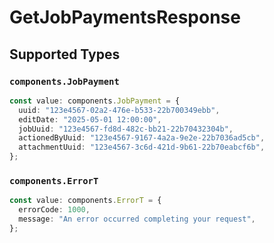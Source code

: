 # GetJobPaymentsResponse


## Supported Types

### `components.JobPayment`

```typescript
const value: components.JobPayment = {
  uuid: "123e4567-02a2-476e-b533-22b700349ebb",
  editDate: "2025-05-01 12:00:00",
  jobUuid: "123e4567-fd8d-482c-bb21-22b70432304b",
  actionedByUuid: "123e4567-9167-4a2a-9e2e-22b7036ad5cb",
  attachmentUuid: "123e4567-3c6d-421d-9b61-22b70eabcf6b",
};
```

### `components.ErrorT`

```typescript
const value: components.ErrorT = {
  errorCode: 1000,
  message: "An error occurred completing your request",
};
```

